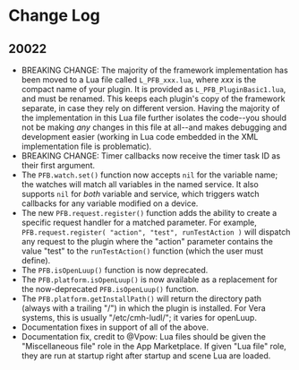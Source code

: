 # Change Log

## 20022

* BREAKING CHANGE: The majority of the framework implementation has been moved to a Lua file called `L_PFB_xxx.lua`, where *xxx* is the compact name of your plugin. It is provided as `L_PFB_PluginBasic1.lua`, and must be renamed. This keeps each plugin's copy of the framework separate, in case they rely on different version. Having the majority of the implementation in this Lua file further isolates the code--you should not be making *any* changes in this file at all--and makes debugging and development easier (working in Lua code embedded in the XML implementation file is problematic).
* BREAKING CHANGE: Timer callbacks now receive the timer task ID as their first argument.
* The `PFB.watch.set()` function now accepts `nil` for the variable name; the watches will match all variables in the named service. It also supports `nil` for *both* variable and service, which triggers watch callbacks for any variable modified on a device.
* The new `PFB.request.register()` function adds the ability to create a specific request handler for a matched parameter. For example, `PFB.request.register( "action", "test", runTestAction )` will dispatch any request to the plugin where the "action" parameter contains the value "test" to the `runTestAction()` function (which the user must define).
* The `PFB.isOpenLuup()` function is now deprecated.
* The `PFB.platform.isOpenLuup()` is now available as a replacement for the now-deprecated `PFB.isOpenLuup()` function.
* The `PFB.platform.getInstallPath()` will return the directory path (always with a trailing "/") in which the plugin is installed. For Vera systems, this is usually "/etc/cmh-ludl/"; it varies for openLuup.
* Documentation fixes in support of all of the above.
* Documentation fix, credit to @Vpow: Lua files should be given the "Miscellaneous file" role in the App Marketplace. If given "Lua file" role, they are run at startup right after startup and scene Lua are loaded.